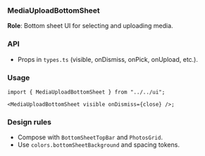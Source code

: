 ### MediaUploadBottomSheet

**Role**: Bottom sheet UI for selecting and uploading media.

### API

- Props in `types.ts` (visible, onDismiss, onPick, onUpload, etc.).

### Usage

```tsx
import { MediaUploadBottomSheet } from "../../ui";

<MediaUploadBottomSheet visible onDismiss={close} />;
```

### Design rules

- Compose with `BottomSheetTopBar` and `PhotosGrid`.
- Use `colors.bottomSheetBackground` and spacing tokens.
